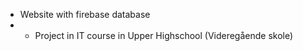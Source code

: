 * Website with firebase database
* * Project in IT course in Upper Highschool (Videregående skole) 





